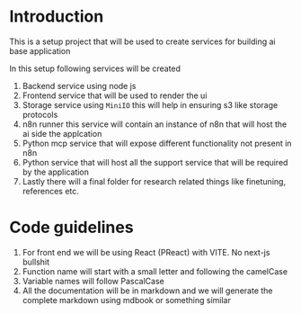 # Introduction 

This is a setup project that will be used to create services for building ai base application

In this setup following services will be created 
1. Backend service using node js
2. Frontend service that will be used to render the ui
3. Storage service using `MiniIO` this will help in ensuring s3 like storage protocols 
4. n8n runner this service will contain an instance of n8n that will host the ai side the applcation 
5. Python mcp service that will expose different functionality not present in n8n 
6. Python service that will host all the support service that will be required by the application 
7. Lastly there will a final folder for research related things like finetuning, references etc.

# Code guidelines 

1. For front end we will be using React (PReact) with VITE. No next-js bullshit
2. Function name will start with a small letter and following the camelCase
3. Variable names will follow PascalCase
4. All the documentation will be in markdown and we will generate the complete markdown using mdbook or something similar
